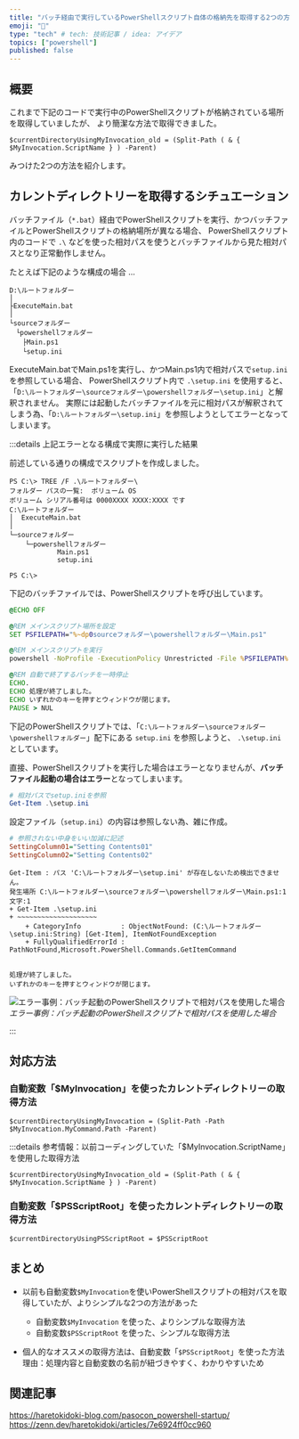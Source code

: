```yaml
---
title: "バッチ経由で実行しているPowerShellスクリプト自体の格納先を取得する2つの方法"
emoji: "📑"
type: "tech" # tech: 技術記事 / idea: アイデア
topics: ["powershell"]
published: false
---
```

## 概要

これまで下記のコードで実行中のPowerShellスクリプトが格納されている場所を取得していましたが、
より簡潔な方法で取得できました。

```powershell:以前使っていた「$MyInvocation.ScriptName」を使用した取得方法
$currentDirectoryUsingMyInvocation_old = (Split-Path ( & { $MyInvocation.ScriptName } ) -Parent)
```

みつけた2つの方法を紹介します。

## カレントディレクトリーを取得するシチュエーション

バッチファイル（`*.bat`）経由でPowerShellスクリプトを実行、かつバッチファイルとPowerShellスクリプトの格納場所が異なる場合、
PowerShellスクリプト内のコードで `.\` などを使った相対パスを使うとバッチファイルから見た相対パスとなり正常動作しません。

たとえば下記のような構成の場合 ...

```:ディレクトリー（フォルダー）構成
D:\ルートフォルダー
│
├ExecuteMain.bat
│
└sourceフォルダー
　└powershellフォルダー
　　├Main.ps1
　　└setup.ini
```

ExecuteMain.batでMain.ps1を実行し、かつMain.ps1内で相対パスで`setup.ini`を参照している場合、
PowerShellスクリプト内で `.\setup.ini` を使用すると、「`D:\ルートフォルダー\sourceフォルダー\powershellフォルダー\setup.ini`」と解釈されません。
実際には起動したバッチファイルを元に相対パスが解釈されてしまう為、「`D:\ルートフォルダー\setup.ini`」を参照しようとしてエラーとなってしまいます。

:::details 上記エラーとなる構成で実際に実行した結果

前述している通りの構成でスクリプトを作成しました。

```:フォルダー構成
PS C:\> TREE /F .\ルートフォルダー\
フォルダー パスの一覧:  ボリューム OS
ボリューム シリアル番号は 0000XXXX XXXX:XXXX です
C:\ルートフォルダー
│  ExecuteMain.bat
│
└─sourceフォルダー
    └─powershellフォルダー
            Main.ps1
            setup.ini

PS C:\>
```

下記のバッチファイルでは、PowerShellスクリプトを呼び出しています。

```batch:ExecuteMain.bat
@ECHO OFF

@REM メインスクリプト場所を設定
SET PSFILEPATH="%~dp0sourceフォルダー\powershellフォルダー\Main.ps1"

@REM メインスクリプトを実行
powershell -NoProfile -ExecutionPolicy Unrestricted -File %PSFILEPATH%

@REM 自動で終了するバッチを一時停止
ECHO.
ECHO 処理が終了しました。
ECHO いずれかのキーを押すとウィンドウが閉じます。
PAUSE > NUL
```

下記のPowerShellスクリプトでは、「`C:\ルートフォルダー\sourceフォルダー\powershellフォルダー`」配下にある `setup.ini` を参照しようと、
`.\setup.ini` としています。

直接、PowerShellスクリプトを実行した場合はエラーとなりませんが、**バッチファイル起動の場合はエラー**となってしまいます。

```powershell:Main.ps1
# 相対パスでsetup.iniを参照
Get-Item .\setup.ini
```

設定ファイル（`setup.ini`）の内容は参照しない為、雑に作成。

```ini:setup.ini
# 参照されない中身をいい加減に記述
SettingColumn01="Setting Contents01"
SettingColumn02="Setting Contents02"
```

```:実際に実行した結果
Get-Item : パス 'C:\ルートフォルダー\setup.ini' が存在しないため検出できません。
発生場所 C:\ルートフォルダー\sourceフォルダー\powershellフォルダー\Main.ps1:1 文字:1
+ Get-Item .\setup.ini
+ ~~~~~~~~~~~~~~~~~~~~
    + CategoryInfo          : ObjectNotFound: (C:\ルートフォルダー\setup.ini:String) [Get-Item], ItemNotFoundException
    + FullyQualifiedErrorId : PathNotFound,Microsoft.PowerShell.Commands.GetItemCommand


処理が終了しました。
いずれかのキーを押すとウィンドウが閉じます。
```

![エラー事例：バッチ起動のPowerShellスクリプトで相対パスを使用した場合](https://storage.googleapis.com/zenn-user-upload/fd0da7faf447-20240507.png)
*エラー事例：バッチ起動のPowerShellスクリプトで相対パスを使用した場合*

:::

## 対応方法

### 自動変数「$MyInvocation」を使ったカレントディレクトリーの取得方法

```powershell:「$MyInvocation.MyCommand.Path」を使用した取得方法
$currentDirectoryUsingMyInvocation = (Split-Path -Path $MyInvocation.MyCommand.Path -Parent)
```

:::details 参考情報：以前コーディングしていた「$MyInvocation.ScriptName」を使用した取得方法

```powershell:以前コーディングしていた「$MyInvocation.ScriptName」を使用した取得方法
$currentDirectoryUsingMyInvocation_old = (Split-Path ( & { $MyInvocation.ScriptName } ) -Parent)
```

### 自動変数「$PSScriptRoot」を使ったカレントディレクトリーの取得方法

```powershell:$PSScriptRoot
$currentDirectoryUsingPSScriptRoot = $PSScriptRoot
```

## まとめ

- 以前も自動変数`$MyInvocation`を使いPowerShellスクリプトの相対パスを取得していたが、よりシンプルな2つの方法があった
    - 自動変数`$MyInvocation` を使った、よりシンプルな取得方法
    - 自動変数`$PSScriptRoot` を使った、シンプルな取得方法

- 個人的なオススメの取得方法は、自動変数「`$PSScriptRoot`」を使った方法
    理由：処理内容と自動変数の名前が紐づきやすく、わかりやすいため

## 関連記事

https://haretokidoki-blog.com/pasocon_powershell-startup/
https://zenn.dev/haretokidoki/articles/7e6924ff0cc960
